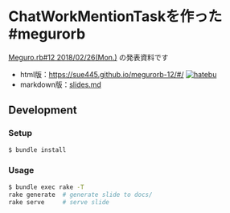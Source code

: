 # ChatWorkMentionTaskを作った #megurorb

[Meguro.rb#12 2018/02/26(Mon.)](https://megurorb.connpass.com/event/78332/) の発表資料です

* html版：https://sue445.github.io/megurorb-12/#/ [![hatebu](http://b.hatena.ne.jp/entry/image/https://sue445.github.io/megurorb-12/%23/)](http://b.hatena.ne.jp/entry/https://sue445.github.io/megurorb-12/%23/)
* markdown版：[slides.md](slides.md)

## Development
### Setup
```bash
$ bundle install
```

### Usage
```bash
$ bundle exec rake -T
rake generate  # generate slide to docs/
rake serve     # serve slide
```
